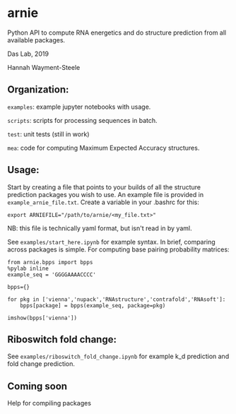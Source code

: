 # arnie
Python API to compute RNA energetics and do structure prediction from all available packages.

Das Lab, 2019

Hannah Wayment-Steele

## Organization:

`examples`: example jupyter notebooks with usage.

`scripts`: scripts for processing sequences in batch.

`test`: unit tests (still in work)

`mea`: code for computing Maximum Expected Accuracy structures.

## Usage:

Start by creating a file that points to your builds of all the structure prediction packages you wish to use.  An example file is provided in `example_arnie_file.txt`.  Create a variable in your .bashrc for this:

```
export ARNIEFILE="/path/to/arnie/<my_file.txt>"
```
NB: this file is technically yaml format, but isn't read in by yaml.

See `examples/start_here.ipynb` for example syntax. In brief, comparing across packages is simple. For computing base pairing probability matrices:

```
from arnie.bpps import bpps
%pylab inline
example_seq = 'GGGGAAAACCCC'

bpps={}

for pkg in ['vienna','nupack','RNAstructure','contrafold','RNAsoft']:
    bpps[package] = bpps(example_seq, package=pkg)
    
imshow(bpps['vienna'])
```

## Riboswitch fold change:

See `examples/riboswitch_fold_change.ipynb` for example k_d prediction and fold change prediction.

## Coming soon

Help for compiling packages
